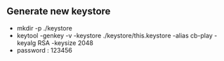 ## Generate new keystore
 - mkdir -p ./keystore
 - keytool -genkey -v -keystore ./keystore/this.keystore -alias cb-play -keyalg RSA -keysize 2048
 - password : 123456
